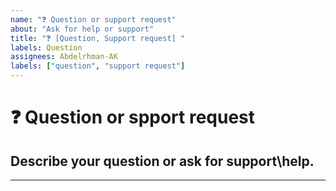 ```yaml
---
name: "❓ Question or support request"
about: "Ask for help or support"
title: "❓ [Question, Support request] "
labels: Question
assignees: Abdelrhman-AK
labels: ["question", "support request"]
---
```


# **❓ Question or spport request**

## **Describe your question or ask for support\help.**

---
